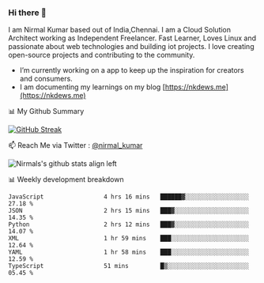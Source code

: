 ### Hi there 👋

 I am Nirmal Kumar based out of India,Chennai. I am a Cloud Solution Architect working as Independent Freelancer. Fast Learner, Loves Linux and passionate about web technologies and building iot projects. I love creating open-source projects and contributing to the community.

- I’m currently working on a app to keep up the inspiration for creators and consumers.
- I am documenting my learnings on my blog [https://nkdews.me](https://nkdews.me)


📊 My Github Summary

[![GitHub Streak](https://github-readme-streak-stats.herokuapp.com?user=nk-gears&theme=dark&hide_border=true&date_format=M%20j%5B%2C%20Y%5D)](https://git.io/streak-stats)


📫 Reach Me via  Twitter : [@nirmal_kumar](https://twitter.com/nirmal_kumar)

![Nirmals's github stats align left](https://github-readme-stats.vercel.app/api?username=nk-gears&show_icons=true)


📊 Weekly development breakdown

<!--START_SECTION:waka-->

```text
JavaScript                 4 hrs 16 mins   ██████▓░░░░░░░░░░░░░░░░░░   27.18 %
JSON                       2 hrs 15 mins   ███▓░░░░░░░░░░░░░░░░░░░░░   14.35 %
Python                     2 hrs 12 mins   ███▓░░░░░░░░░░░░░░░░░░░░░   14.07 %
XML                        1 hr 59 mins    ███░░░░░░░░░░░░░░░░░░░░░░   12.64 %
YAML                       1 hr 58 mins    ███░░░░░░░░░░░░░░░░░░░░░░   12.59 %
TypeScript                 51 mins         █▒░░░░░░░░░░░░░░░░░░░░░░░   05.45 %
```

<!--END_SECTION:waka-->


